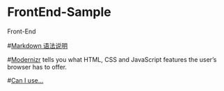 # FrontEnd-Sample
Front-End

#[Markdown 语法说明](http://wowubuntu.com/markdown/index.html)

#[Modernizr](https://modernizr.com/) tells you what HTML, CSS and JavaScript features the user’s browser has to offer.

#[Can I use...](https://caniuse.com/)
